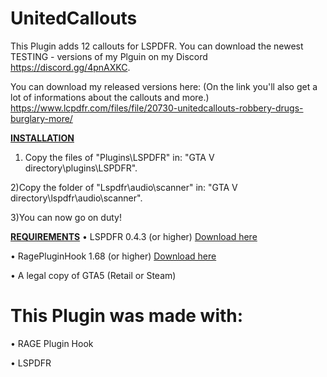 # UnitedCallouts

This Plugin adds 12 callouts for LSPDFR.
You can download the newest TESTING - versions of my Plguin on my Discord https://discord.gg/4pnAXKC.
                  
You can download my released versions here: (On the link you'll also get a lot of informations about the callouts and more.)
https://www.lcpdfr.com/files/file/20730-unitedcallouts-robbery-drugs-burglary-more/

<u> <b>INSTALLATION</b></u>
1) Copy the files of "Plugins\LSPDFR" in: "GTA V directory\plugins\LSPDFR".

2)Copy the folder of "Lspdfr\audio\scanner" in: "GTA V directory\lspdfr\audio\scanner".

3)You can now go on duty!
 
<u><b>REQUIREMENTS</b></u>
• LSPDFR 0.4.3 (or higher) <a href="https://www.lcpdfr.com/files/file/7792-lspd-first-response">Download here</a>

• RagePluginHook 1.68 (or higher) <a href="https://ragepluginhook.net/Downloads.aspx">Download here</a>

• A legal copy of GTA5 (Retail or Steam) 

# This Plugin was made with:

• RAGE Plugin Hook

• LSPDFR  
